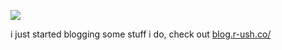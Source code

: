 <img src="https://links.r-ush.co/github-gif"></img>

i just started blogging some stuff i do, check out [blog.r-ush.co/](https://blog.r-ush.co/)
